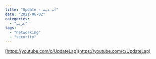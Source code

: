 ```yaml
---
title: "Update - أب ديت"
date: "2021-06-02"
categories:
  - "عربي"
tags:
  - "networking"
  - "security"
---
```


[https://youtube.com/c/UpdateLap](https://youtube.com/c/UpdateLap)
